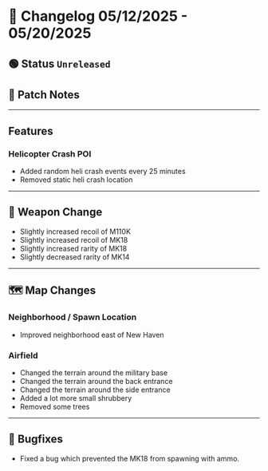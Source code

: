 # 📑 Changelog 05/12/2025 - 05/20/2025

## 🟢 Status `Unreleased`

## 💬 Patch Notes

________

## Features

### Helicopter Crash POI
- Added random heli crash events every 25 minutes
- Removed static heli crash location

________

## 🔫 Weapon Change

- Slightly increased recoil of M110K
- Slightly increased recoil of MK18
- Slightly increased rarity of MK18
- Slightly decreased rarity of MK14

________

## 🗺️ Map Changes

### Neighborhood / Spawn Location
- Improved neighborhood east of New Haven

### Airfield
- Changed the terrain around the military base
- Changed the terrain around the back entrance
- Changed the terrain around the side entrance
- Added a lot more small shrubbery
- Removed some trees

________

## 🐛 Bugfixes
- Fixed a bug which prevented the MK18 from spawning with ammo.
